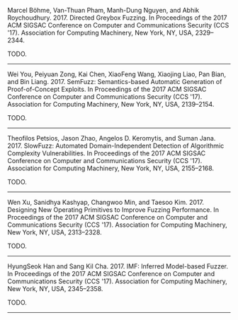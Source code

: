 Marcel Böhme, Van-Thuan Pham, Manh-Dung Nguyen, and Abhik Roychoudhury. 2017. Directed Greybox Fuzzing. In Proceedings of the 2017 ACM SIGSAC Conference on Computer and Communications Security (CCS '17). Association for Computing Machinery, New York, NY, USA, 2329–2344.

TODO.

<hr/>

Wei You, Peiyuan Zong, Kai Chen, XiaoFeng Wang, Xiaojing Liao, Pan Bian, and Bin Liang. 2017. SemFuzz: Semantics-based Automatic Generation of Proof-of-Concept Exploits. In Proceedings of the 2017 ACM SIGSAC Conference on Computer and Communications Security (CCS '17). Association for Computing Machinery, New York, NY, USA, 2139–2154.

TODO.

<hr/>

Theofilos Petsios, Jason Zhao, Angelos D. Keromytis, and Suman Jana. 2017. SlowFuzz: Automated Domain-Independent Detection of Algorithmic Complexity Vulnerabilities. In Proceedings of the 2017 ACM SIGSAC Conference on Computer and Communications Security (CCS '17). Association for Computing Machinery, New York, NY, USA, 2155–2168.

TODO.

<hr/>

Wen Xu, Sanidhya Kashyap, Changwoo Min, and Taesoo Kim. 2017. Designing New Operating Primitives to Improve Fuzzing Performance. In Proceedings of the 2017 ACM SIGSAC Conference on Computer and Communications Security (CCS '17). Association for Computing Machinery, New York, NY, USA, 2313–2328.

TODO.

<hr/>

HyungSeok Han and Sang Kil Cha. 2017. IMF: Inferred Model-based Fuzzer. In Proceedings of the 2017 ACM SIGSAC Conference on Computer and Communications Security (CCS '17). Association for Computing Machinery, New York, NY, USA, 2345–2358.

TODO.

<hr/>
